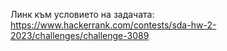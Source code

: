 Линк към условието на задачата: https://www.hackerrank.com/contests/sda-hw-2-2023/challenges/challenge-3089
